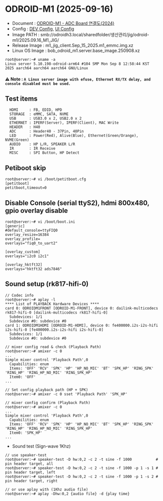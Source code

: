 # ODROID-M1 (2025-09-16)

* Document : [ODROID-M1 - ADC Board 연결도(2024)](https://docs.google.com/spreadsheets/d/1mUUWAhZeI7kd9SqFgP_7Fea8CZK7xyCqQDq9VtFoWFI/edit?gid=0#gid=0)
* Config   : [DEV Config](m1_dev.cfg), [UI Config](m1_ui.cfg)
* Image PATH     : smb://odroidh3.local/sharedfolder/생산관리/jig/odroid-m1/2025.09.16_M1_JIG/
* Release Image  : m1_jig_client.Sep_15_2025.m1_emmc.img.xz
* Linux OS Image : bob_odroid_m1.server.base_image.250908.xz
```
root@server:~# uname -a
Linux server 5.10.198-odroid-arm64 #104 SMP Mon Sep 8 12:58:44 KST 2025 aarch64 aarch64 aarch64 GNU/Linux
```

#### ⚠️ **Note : `A Linux server image with efuse, Ethernet RX/TX delay, and console disabled must be used.`**

## Test items
```
  HDMI     : FB, EDID, HPD
  STORAGE  : eMMC, SATA, NVME
  USB      : USB3.0 x 2, USB2.0 x 2
  ETHERNET : IPERF(Server), IPERF(Client), MAC Write
  HEADER   : H40
  ADC      : Header40 - 37Pin, 40Pin
  LED      : Power(Red), Alive(Blue), Ethernet(Green/Orange), NVME(Green)
  AUDIO    : HP L/R, SPEAKER L/R
  IR       : IR Receive
  MISC     : SPI Button, HP Detect
```

## Petiboot skip
```
root@server:~# vi /boot/petitboot.cfg
[petitboot]
petitboot,timeout=0
```

## Disable Console (serial ttyS2), hdmi 800x480, gpio overlay disable
```
root@server:~# vi /boot/boot.ini
[generic]
#default_console=ttyFIQ0
overlay_resize=16384
overlay_profile=
overlays="fiq0_to_uart2"

[overlay_custom]
overlays="i2c0 i2c1"

[overlay_hktft32]
overlays="hktft32 ads7846"
```

## Sound setup (rk817-hifi-0)
```
// Codec info
root@server:~# aplay -l
**** List of PLAYBACK Hardware Devices ****
card 0: ODROIDM1FRONT [ODROID-M1-FRONT], device 0: dailink-multicodecs rk817-hifi-0 [dailink-multicodecs rk817-hifi-0]
  Subdevices: 1/1
  Subdevice #0: subdevice #0
card 1: ODROIDM1HDMI [ODROID-M1-HDMI], device 0: fe400000.i2s-i2s-hifi i2s-hifi-0 [fe400000.i2s-i2s-hifi i2s-hifi-0]
  Subdevices: 1/1
  Subdevice #0: subdevice #0

// mixer config read & check (Playback Path)
root@server:~# amixer -c 0
...
Simple mixer control 'Playback Path',0
  Capabilities: enum
  Items: 'OFF' 'RCV' 'SPK' 'HP' 'HP_NO_MIC' 'BT' 'SPK_HP' 'RING_SPK' 'RING_HP' 'RING_HP_NO_MIC' 'RING_SPK_HP'
  Item0: 'OFF'
...

// Set config playback path (HP + SPK)
root@server:~# amixer -c 0 sset 'Playback Path' 'SPK_HP'

// mixer config confirm (Playback Path)
root@server:~# amixer -c 0
...
Simple mixer control 'Playback Path',0
  Capabilities: enum
  Items: 'OFF' 'RCV' 'SPK' 'HP' 'HP_NO_MIC' 'BT' 'SPK_HP' 'RING_SPK' 'RING_HP' 'RING_HP_NO_MIC' 'RING_SPK_HP'
  Item0: 'SPK_HP'
...

```

* Sound test (Sign-wave 1Khz)
```
// use speaker-test
root@server:~# speaker-test -D hw:0,2 -c 2 -t sine -f 1000           # pin header target, all
root@server:~# speaker-test -D hw:0,2 -c 2 -t sine -f 1000 -p 1 -s 1 # pin header target, left
root@server:~# speaker-test -D hw:0,2 -c 2 -t sine -f 1000 -p 1 -s 2 # pin header target, right

// or use aplay with (1Khz audio file)
root@server:~# aplay -Dhw:0,2 {audio file} -d {play time}
```

